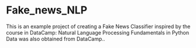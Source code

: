 # Fake_news_NLP
This is an example project of creating a Fake News Classifier inspired by the course in DataCamp: Natural Language Processing Fundamentals in Python
Data was also obtained from DataCamp..
